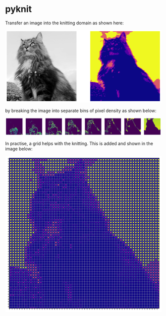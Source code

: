 # pyknit

Transfer an image into the knitting domain as shown here:

![cat_and_grid](https://github.com/homerjed/pyknit/blob/main/imgs/cat_and_grid.png)

by breaking the image into separate bins of pixel density as shown below:

![cat_comps](https://github.com/homerjed/pyknit/blob/main/imgs/cat_comps.png)

In practise, a grid helps with the knitting. This is added and shown in the image below:

![cat_grid](https://github.com/homerjed/pyknit/blob/main/imgs/cat_grid2.png)
